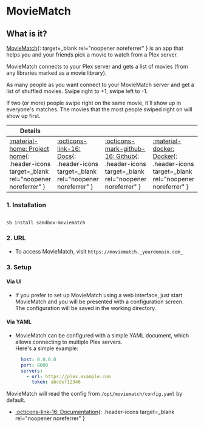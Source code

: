 # MovieMatch

## What is it?

[MovieMatch](https://github.com/LukeChannings/moviematch){: target=_blank rel="noopener noreferrer" } is an app that helps you and your friends pick a movie to watch from a Plex server.

MovieMatch connects to your Plex server and gets a list of movies (from any libraries marked as a movie library).

As many people as you want connect to your MovieMatch server and get a list of shuffled movies. Swipe right to +1, swipe left to -1.

If two (or more) people swipe right on the same movie, it'll show up in everyone's matches. The movies that the most people swiped right on will show up first.

| Details     |             |             |             |
|-------------|-------------|-------------|-------------|
| [:material-home: Project home](https://github.com/LukeChannings/moviematch){: .header-icons target=_blank rel="noopener noreferrer" } | [:octicons-link-16: Docs](https://github.com/LukeChannings/moviematch){: .header-icons target=_blank rel="noopener noreferrer" } | [:octicons-mark-github-16: Github](https://github.com/LukeChannings/moviematch#readme){: .header-icons target=_blank rel="noopener noreferrer" } | [:material-docker: Docker](https://hub.docker.com/r/lukechannings/moviematch){: .header-icons target=_blank rel="noopener noreferrer" }|

### 1. Installation

``` shell

sb install sandbox-moviematch

```

### 2. URL

- To access MovieMatch, visit `https://moviematch._yourdomain.com_`

### 3. Setup

#### Via UI

- If you prefer to set up MovieMatch using a web interface, just start MovieMatch and you will be presented with a configuration screen. <br />
  The configuration will be saved in the working directory.

#### Via YAML

- MovieMatch can be configured with a simple YAML document, which allows connecting to multiple Plex servers. <br />
  Here's a simple example:

  ```YAML
    host: 0.0.0.0
    port: 8000
    servers:
      - url: https://plex.example.com
        token: abcdef12346
  ```

MovieMatch will read the config from `/opt/moviematch/config.yaml` by default.

- [:octicons-link-16: Documentation](https://github.com/LukeChannings/moviematch){: .header-icons target=_blank rel="noopener noreferrer" }
